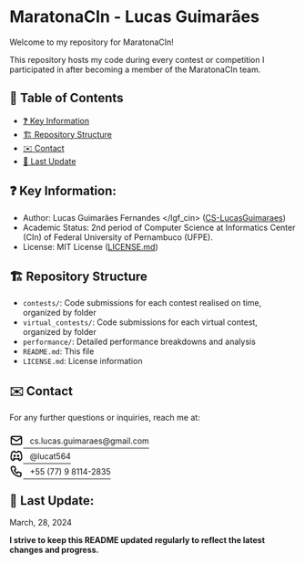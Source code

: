 # MaratonaCIn - Lucas Guimarães

Welcome to my repository for MaratonaCIn!

This repository hosts my code during every contest or competition I participated in after becoming a member of the MaratonaCIn team.

## 📖 Table of Contents

* [❓ Key Information](#❓-key-information)
* [️🏗️ Repository Structure](#repository-structure)
* [✉️ Contact](#contact)
* [🔄 Last Update](#last-update)

## ❓ Key Information:
 * Author: Lucas Guimarães Fernandes </lgf_cin> ([CS-LucasGuimaraes](https://github.com/CS-LucasGuimaraes))
 * Academic Status: 2nd period of Computer Science at Informatics Center (CIn) of Federal University of Pernambuco (UFPE). 
 * License: MIT License ([LICENSE.md](https://github.com/CS-LucasGuimaraes/MaratonaCIn_Entry-2023/blob/main/LICENSE))


## 🏗️ Repository Structure
- `contests/`: Code submissions for each contest realised on time, organized by folder
- `virtual_contests/`: Code submissions for each virtual contest, organized by folder
- `performance/`: Detailed performance breakdowns and analysis
- `README.md`: This file
- `LICENSE.md`: License information

## ✉️ Contact
For any further questions or inquiries, reach me at:

<div>
<!-- email -->
<a href="mailto:cs.lucas.guimaraes@gmail.com" target="_blank" style="color: currentColor;">
<picture style="position: relative; top: 6px;">
  <source media="(prefers-color-scheme: dark)" srcset="assets/icons/dark-mode/mail.png">
  <img src="assets/icons/light-mode/mail.png" alt="my e-mail" width="24" height="auto">
</picture> &nbsp; cs.lucas.guimaraes@gmail.com
</a>
</div>
<div>
<!-- Discord -->
<a href="https://discordapp.com/users/294562171877195777
" target="_blank" style="color: currentColor; ">
<picture style="position: relative; top: 6px;">
  <source media="(prefers-color-scheme: dark)" srcset="assets/icons/dark-mode/brand-discord.png">
  <img src="assets/icons/light-mode/brand-discord.png" alt="my discord" width="24" height="auto">
</picture> &nbsp; @lucat564
</a>
</div>
<div>
<!-- phone -->
<a href="tel:+5577981142835" target="_blank" style="color: currentColor;">
<picture style="position: relative; top: 6px;">
  <source media="(prefers-color-scheme: dark)" srcset="assets/icons/dark-mode/phone.png">
  <img src="assets/icons/light-mode/phone.png" alt="my phone" width="24" height="auto">
</picture> &nbsp; +55 (77) 9 8114-2835
</a>
</div>

## 🔄 Last Update: <a name="last-update"></a>
March, 28, 2024
<br>

**I strive to keep this README updated regularly to reflect the latest changes and progress.**